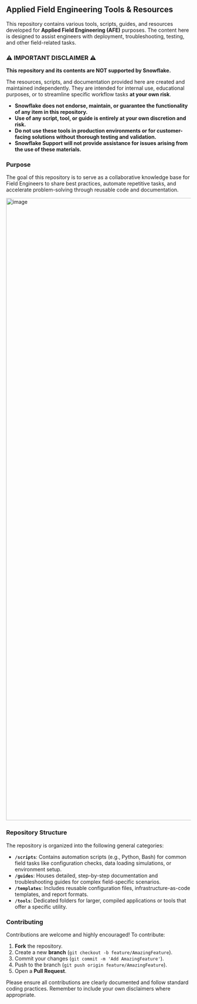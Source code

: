 
## Applied Field Engineering Tools & Resources 

This repository contains various tools, scripts, guides, and resources developed for **Applied Field Engineering (AFE)** purposes. The content here is designed to assist engineers with deployment, troubleshooting, testing, and other field-related tasks.



### ⚠️ IMPORTANT DISCLAIMER ⚠️



**This repository and its contents are NOT supported by Snowflake.**

The resources, scripts, and documentation provided here are created and maintained independently. They are intended for internal use, educational purposes, or to streamline specific workflow tasks **at your own risk**.

* **Snowflake does not endorse, maintain, or guarantee the functionality of any item in this repository.**
* **Use of any script, tool, or guide is entirely at your own discretion and risk.**
* **Do not use these tools in production environments or for customer-facing solutions without thorough testing and validation.**
* **Snowflake Support will not provide assistance for issues arising from the use of these materials.**



### Purpose

The goal of this repository is to serve as a collaborative knowledge base for Field Engineers to share best practices, automate repetitive tasks, and accelerate problem-solving through reusable code and documentation.

<img width="3860" height="1696" alt="image" src="https://github.com/user-attachments/assets/ffe616ab-b387-44e8-8119-16a9b29e16a0" />


###  Repository Structure

The repository is organized into the following general categories:

* **`/scripts`**: Contains automation scripts (e.g., Python, Bash) for common field tasks like configuration checks, data loading simulations, or environment setup.
* **`/guides`**: Houses detailed, step-by-step documentation and troubleshooting guides for complex field-specific scenarios.
* **`/templates`**: Includes reusable configuration files, infrastructure-as-code templates, and report formats.
* **`/tools`**: Dedicated folders for larger, compiled applications or tools that offer a specific utility.



###  Contributing

Contributions are welcome and highly encouraged! To contribute:

1.  **Fork** the repository.
2.  Create a new **branch** (`git checkout -b feature/AmazingFeature`).
3.  Commit your changes (`git commit -m 'Add AmazingFeature'`).
4.  Push to the branch (`git push origin feature/AmazingFeature`).
5.  Open a **Pull Request**.

Please ensure all contributions are clearly documented and follow standard coding practices. Remember to include your own disclaimers where appropriate.
